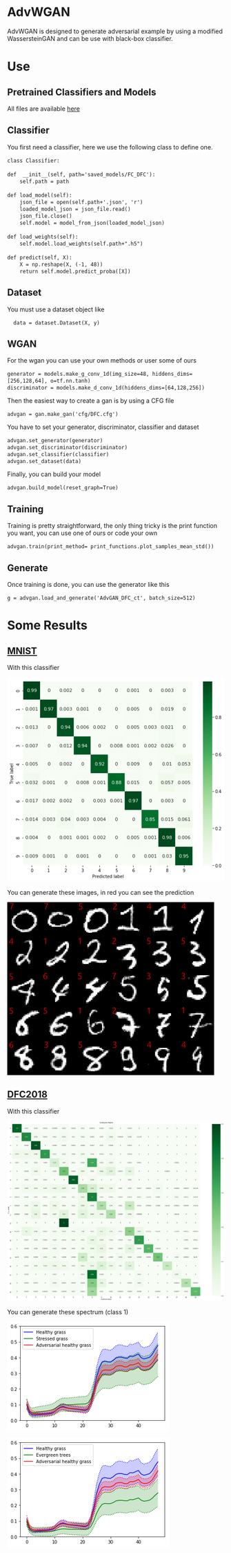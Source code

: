 ﻿# AdvWGAN

AdvWGAN is designed to generate adversarial example by using a modified WassersteinGAN and can be use with black-box classifier. 

# Use

## Pretrained Classifiers and Models

All files are available [here](https://drive.google.com/drive/folders/1U7eGEJhWQ3MIy9Mpg19NgwdBqyiuPC3k?usp=sharing)

## Classifier

You first need a classifier, here we use the following class to define one.

    class Classifier:
    
    def  __init__(self, path='saved_models/FC_DFC'):
        self.path = path
        
    def load_model(self):
        json_file = open(self.path+'.json', 'r')
        loaded_model_json = json_file.read()
        json_file.close()
        self.model = model_from_json(loaded_model_json)
        
    def load_weights(self):
        self.model.load_weights(self.path+".h5")

    def predict(self, X):
        X = np.reshape(X, (-1, 48))
        return self.model.predict_proba([X])

## Dataset 

You must use a dataset object like

      data = dataset.Dataset(X, y)

## WGAN

For the wgan you can use your own methods or user some of ours

    generator = models.make_g_conv_1d(img_size=48, hiddens_dims=[256,128,64], o=tf.nn.tanh)
    discriminator = models.make_d_conv_1d(hiddens_dims=[64,128,256])
 
   Then the easiest way to create a gan is by using a CFG file

    advgan = gan.make_gan('cfg/DFC.cfg')

You have to set your generator, discriminator, classifier and dataset

    advgan.set_generator(generator)
    advgan.set_discriminator(discriminator)
    advgan.set_classifier(classifier)
    advgan.set_dataset(data)

Finally, you can build your model

    advgan.build_model(reset_graph=True)

## Training

Training is pretty straightforward, the only thing tricky is the print function you want, you can use one of ours or code your own

    advgan.train(print_method= print_functions.plot_samples_mean_std())


## Generate

Once training is done, you can use the generator like this

    g = advgan.load_and_generate('AdvGAN_DFC_ct', batch_size=512)

# Some Results

## [MNIST](http://yann.lecun.com/exdb/mnist/)

With this classifier

![cm_minst](imgs/mnist/cm_mnist.png)

You can generate these images, in red you can see the prediction

![adv_mnist](imgs/mnist/adv_mnist.png)


## [DFC2018](http://www.grss-ieee.org/community/technical-committees/data-fusion/2018-ieee-grss-data-fusion-contest/)

With this classifier

![cm_dfc](imgs/DFC/confusion_matrix.png)

You can generate these spectrum (class 1)

![adv_dfc_comp1](imgs/DFC/healty&stressed&adv_good.png)


![adv_dfc_comp2](imgs/DFC/healty&trees&adv_good.png)


